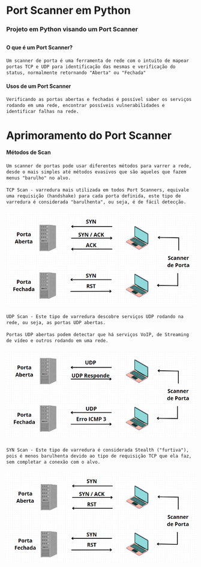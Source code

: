 # Port Scanner em Python

###

### Projeto em Python visando um Port Scanner

##

#### O que é um Port Scanner?

    Um scanner de porta é uma ferramenta de rede com o intuito de mapear portas TCP e UDP para identificação das mesmas e verificação do status, normalmente retornando "Aberta" ou "Fechada"

#### Usos de um Port Scanner

    Verificando as portas abertas e fechadas é possível saber os serviços rodando em uma rede, encontrar possíveis vulnerabilidades e identificar falhas na rede.

##

# Aprimoramento do Port Scanner

#### Métodos de Scan

    Um scanner de portas pode usar diferentes métodos para varrer a rede, desde o mais simples até métodos evasivos que são aqueles que fazem menus "barulho" no alvo.

    TCP Scan - varredura mais utilizada em todos Port Scanners, equivale uma requisição (handshake) para cada porta definida, este tipo de varredura é considerada "barulhenta", ou seja, é de fácil detecção.

###

![TCP Scan](pics/TCPScan.png)

###

    UDP Scan - Este tipo de varredura descobre serviços UDP rodando na rede, ou seja, as portas UDP abertas.

    Portas UDP abertas podem detectar que há serviços VoIP, de Streaming de vídeo e outros rodando em uma rede.

###

![UDP Scan](pics/UDPScan.png)

###

    SYN Scan - Este tipo de varredura é considerada Stealth ("furtiva"), pois é menos barulhenta devido ao tipo de requisição TCP que ela faz, sem completar a conexão com o alvo.

###

![SYN Scan](pics/SYNScan.png)

###
